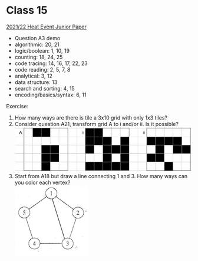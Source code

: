 # Class 15
[2021/22 Heat Event Junior Paper](https://github.com/miyagi-sensei/georgia/blob/main/class15/hkoi22hj.pdf)
- Question A3 demo
- algorithmic: 20, 21
- logic/boolean: 1, 10, 19
- counting: 18, 24, 25
- code tracing: 14, 16, 17, 22, 23
- code reading: 2, 5, 7, 8
- analytical: 3, 12
- data structure: 13
- search and sorting: 4, 15
- encoding/basics/syntax: 6, 11

Exercise:
1. How many ways are there is tile a 3x10 grid with only 1x3 tiles?
2. Consider question A21, transform grid A to i and/or ii. Is it possible? <br>
    ![grids](https://github.com/miyagi-sensei/georgia/blob/main/class15/ex2.png)
3. Start from A18 but draw a line connecting 1 and 3. How many ways can you color each vertex?<br>
    ![pentagon](https://github.com/miyagi-sensei/georgia/blob/main/class15/ex3.png)
